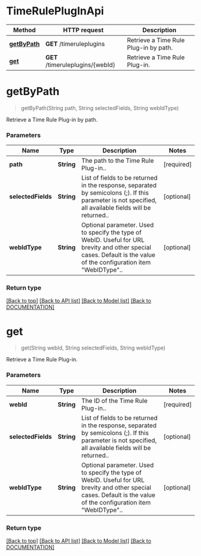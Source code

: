 # TimeRulePlugInApi

Method | HTTP request | Description
------------ | ------------- | -------------
[**getByPath**](TimeRulePlugInApi.md#getbypath) | **GET** /timeruleplugins | Retrieve a Time Rule Plug-in by path.
[**get**](TimeRulePlugInApi.md#get) | **GET** /timeruleplugins/{webId} | Retrieve a Time Rule Plug-in.


# **getByPath**
> getByPath(String path, String selectedFields, String webIdType)

Retrieve a Time Rule Plug-in by path.

### Parameters

Name | Type | Description | Notes
------------- | ------------- | ------------- | -------------
 **path** | **String**| The path to the Time Rule Plug-in.. | [required]
 **selectedFields** | **String**| List of fields to be returned in the response, separated by semicolons (;). If this parameter is not specified, all available fields will be returned.. | [optional]
 **webIdType** | **String**| Optional parameter. Used to specify the type of WebID. Useful for URL brevity and other special cases. Default is the value of the configuration item "WebIDType".. | [optional]


### Return type



[[Back to top]](#) [[Back to API list]](../../DOCUMENTATION.md#documentation-for-api-endpoints) [[Back to Model list]](../../DOCUMENTATION.md#documentation-for-models) [[Back to DOCUMENTATION]](../../DOCUMENTATION.md)

# **get**
> get(String webId, String selectedFields, String webIdType)

Retrieve a Time Rule Plug-in.

### Parameters

Name | Type | Description | Notes
------------- | ------------- | ------------- | -------------
 **webId** | **String**| The ID of the Time Rule Plug-in.. | [required]
 **selectedFields** | **String**| List of fields to be returned in the response, separated by semicolons (;). If this parameter is not specified, all available fields will be returned.. | [optional]
 **webIdType** | **String**| Optional parameter. Used to specify the type of WebID. Useful for URL brevity and other special cases. Default is the value of the configuration item "WebIDType".. | [optional]


### Return type



[[Back to top]](#) [[Back to API list]](../../DOCUMENTATION.md#documentation-for-api-endpoints) [[Back to Model list]](../../DOCUMENTATION.md#documentation-for-models) [[Back to DOCUMENTATION]](../../DOCUMENTATION.md)
